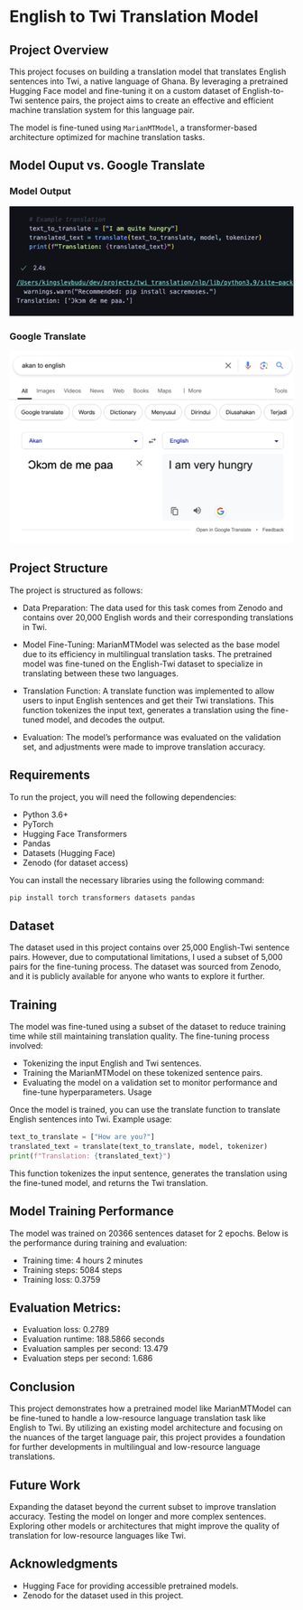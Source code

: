 # English to Twi Translation Model

## Project Overview
This project focuses on building a translation model that translates English sentences into Twi, a native language of Ghana. By leveraging a pretrained Hugging Face model and fine-tuning it on a custom dataset of English-to-Twi sentence pairs, the project aims to create an effective and efficient machine translation system for this language pair.

The model is fine-tuned using `MarianMTModel`, a transformer-based architecture optimized for machine translation tasks.

## Model Ouput vs. Google Translate

### Model Output
![Google Translate](translation/img/test.png)

### Google Translate
![Google Translate](translation/img/google.png)

## Project Structure
The project is structured as follows:

- Data Preparation: The data used for this task comes from Zenodo and contains over 20,000 English words and their corresponding translations in Twi.

- Model Fine-Tuning: MarianMTModel was selected as the base model due to its efficiency in multilingual translation tasks. The pretrained model was fine-tuned on the English-Twi dataset to specialize in translating between these two languages.

- Translation Function: A translate function was implemented to allow users to input English sentences and get their Twi translations. This function tokenizes the input text, generates a translation using the fine-tuned model, and decodes the output.

- Evaluation: The model’s performance was evaluated on the validation set, and adjustments were made to improve translation accuracy.

## Requirements
To run the project, you will need the following dependencies:

- Python 3.6+
- PyTorch
- Hugging Face Transformers
- Pandas
- Datasets (Hugging Face)
- Zenodo (for dataset access)

You can install the necessary libraries using the following command:

```bash
pip install torch transformers datasets pandas
```

## Dataset
The dataset used in this project contains over 25,000 English-Twi sentence pairs. However, due to computational limitations, I used a subset of 5,000 pairs for the fine-tuning process. The dataset was sourced from Zenodo, and it is publicly available for anyone who wants to explore it further.

## Training
The model was fine-tuned using a subset of the dataset to reduce training time while still maintaining translation quality. The fine-tuning process involved:

- Tokenizing the input English and Twi sentences.
- Training the MarianMTModel on these tokenized sentence pairs.
- Evaluating the model on a validation set to monitor performance and fine-tune hyperparameters.
Usage

Once the model is trained, you can use the translate function to translate English sentences into Twi. Example usage:

```python
text_to_translate = ["How are you?"]
translated_text = translate(text_to_translate, model, tokenizer)
print(f"Translation: {translated_text}")
```

This function tokenizes the input sentence, generates the translation using the fine-tuned model, and returns the Twi translation.

## Model Training Performance

The model was trained on 20366 sentences dataset for 2 epochs. Below is the performance during training and evaluation:

- Training time: 4 hours 2 minutes
- Training steps: 5084 steps
- Training loss: 0.3759

## Evaluation Metrics:

- Evaluation loss: 0.2789
- Evaluation runtime: 188.5866 seconds
- Evaluation samples per second: 13.479
- Evaluation steps per second: 1.686

## Conclusion
This project demonstrates how a pretrained model like MarianMTModel can be fine-tuned to handle a low-resource language translation task like English to Twi. By utilizing an existing model architecture and focusing on the nuances of the target language pair, this project provides a foundation for further developments in multilingual and low-resource language translations.

## Future Work
Expanding the dataset beyond the current subset to improve translation accuracy.
Testing the model on longer and more complex sentences.
Exploring other models or architectures that might improve the quality of translation for low-resource languages like Twi.

## Acknowledgments
- Hugging Face for providing accessible pretrained models.
- Zenodo for the dataset used in this project.